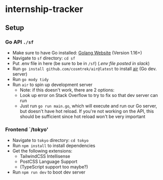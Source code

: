 ﻿# internship-tracker

## Setup
### Go API `./sf`
- Make sure to have Go installed: [Golang Website](https://go.dev/learn/) (Version 1.16+)
- Navigate to `sf` directory: `cd sf`
- Put .env file in here (be sure to be in `/sf`) (*.env file posted in slack*)
- Run `go install github.com/cosmtrek/air@latest` to install [air](https://github.com/cosmtrek/air) (Go dev. server)
- Run `go mody tidy`
- Run `air` to spin up development server
  - Note: if this doesn't work, there are 2 options:
   - Look up error on Stack Overflow to try to fix so that dev server can run
   - Just run `go run main.go`, which will execute and run our Go server, but doesn't have hot reload. If you're not working on the API, this should be sufficient since hot reload won't be very important

### Frontend `/tokyo'
- Navigate to `tokyo` directory: `cd tokyo`
- Run `npm install` to install dependencies
- Get the following extensions:
  - TailwindCSS Intellisense 
  - PostCSS Language Support
  - (TypeScript support too maybe?)
- Run `npm run dev` to boot dev server
